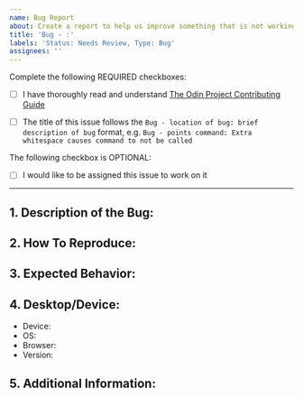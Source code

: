 ```yaml
---
name: Bug Report
about: Create a report to help us improve something that is not working correctly
title: 'Bug - :'
labels: 'Status: Needs Review, Type: Bug'
assignees: ''
---
```


<!-- Thank you for taking the time to submit a bug report to The Odin Project. In order to get issues closed in a reasonable amount of time, you must include a baseline of information about the bug in question. Please read this template in its entirety before filling it out to ensure that it is filled out correctly. -->

Complete the following REQUIRED checkboxes:

- [ ] I have thoroughly read and understand [The Odin Project Contributing Guide](https://github.com/TheOdinProject/.github/blob/main/CONTRIBUTING.md)

- [ ] The title of this issue follows the `Bug - location of bug: brief description of bug` format, e.g. `Bug - points command: Extra whitespace causes command to not be called`

The following checkbox is OPTIONAL:

<!-- Completing this checkbox does not guarantee you will be assigned this issue, but rather lets us know you are interested in working on it. -->

- [ ] I would like to be assigned this issue to work on it

<hr>

## 1. Description of the Bug:

<!-- A clear and concise description of what the bug is. Include any screenshots that may help show the bug in action. -->

## 2. How To Reproduce:

<!--
What steps one might need to take in order to reproduce this bug, e.g.:
1. Log in
2. Visit a lesson page
3. Click the complete button
4. The complete button does not update
-->

## 3. Expected Behavior:

<!--
A brief description of what you expected to happen, e.g.:
1. Log in
2. Visit a lesson page
3. Click the complete button
4. The complete button updates correctly
 -->

## 4. Desktop/Device:

<!-- The more information you are able to provide, the better. -->

- Device: <!-- [e.g. iPhone6] -->
- OS: <!-- [e.g. iOS] -->
- Browser: <!-- [e.g. chrome, safari] -->
- Version: <!-- [e.g. 22] -->

## 5. Additional Information:

<!-- Any additional information about the bug. -->
